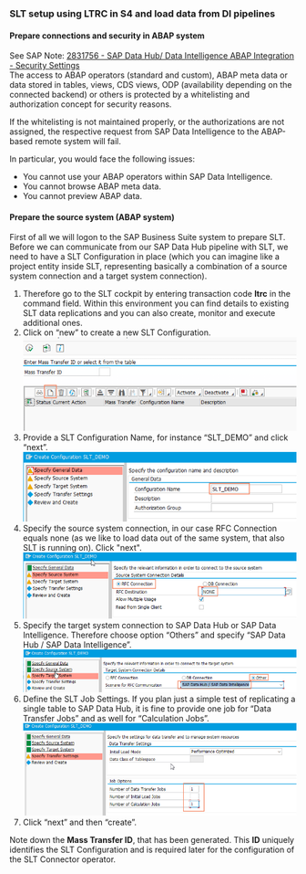 ### SLT setup using LTRC in S4 and load data from DI pipelines


#### Prepare connections and security in ABAP system

See SAP Note: [2831756 - SAP Data Hub/ Data Intelligence ABAP Integration - Security Settings](https://launchpad.support.sap.com/#/notes/2831756)  
The access to ABAP operators (standard and custom), ABAP meta data or data stored in tables, views, CDS views, ODP (availability depending on the connected backend) or others is protected by a whitelisting and authorization concept for security reasons.

If the whitelisting is not maintained properly, or the authorizations are not assigned, the respective request from SAP Data Intelligence to the ABAP-based remote system will fail.

In particular, you would face the following issues:
* You cannot use your ABAP operators within SAP Data Intelligence.
* You cannot browse ABAP meta data.
* You cannot preview ABAP data.


#### Prepare the source system (ABAP system)
First of all we will logon to the SAP Business Suite system to prepare SLT. Before we can communicate from our SAP Data Hub pipeline with SLT, we need to have a SLT Configuration in place (which you can imagine like a project entity inside SLT, representing basically a combination of a source system connection and a target system connection).

1. Therefore go to the SLT cockpit by entering transaction code **ltrc** in the command field. Within this environment you can find details to existing SLT data replications and you can also create, monitor and execute additional ones.
1. Click on “new” to create a new SLT Configuration.  
  ![](/SLT/2_createSltConfig.png)
1. Provide a SLT Configuration Name, for instance “SLT_DEMO” and click “next”.  
  ![](/SLT/3_nameConfig.png)
1. Specify the source system connection, in our case RFC Connection equals none (as we like to load data out of the same system, that also SLT is running on). Click "next".  
  ![](/SLT/4_specifySourceConnection.png)
1. Specify the target system connection to SAP Data Hub or SAP Data Intelligence. Therefore choose option “Others” and specify “SAP Data Hub / SAP Data Intelligence”.  
  ![](/SLT/5_specify_target.png)
1. Define the SLT Job Settings. If you plan just a simple test of replicating a single table to SAP Data Hub, it is fine to provide one job for “Data Transfer Jobs” and as well for “Calculation Jobs”.  
  ![](/SLT/6_JobSettings.png)
1. Click “next” and then “create”.  

Note down the **Mass Transfer ID**, that has been generated. This **ID** uniquely identifies the SLT Configuration and is required later for the configuration of the SLT Connector operator.



